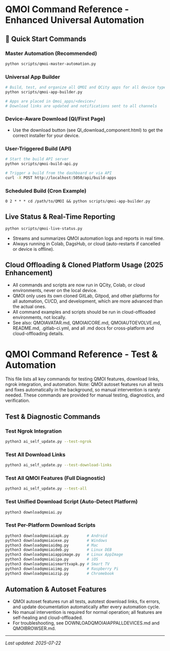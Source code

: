 # QMOI Command Reference - Enhanced Universal Automation

## 🚀 Quick Start Commands

### Master Automation (Recommended)
```bash
python scripts/qmoi-master-automation.py
```

### Universal App Builder
```bash
# Build, test, and organize all QMOI and QCity apps for all device types
python scripts/qmoi-app-builder.py

# Apps are placed in Qmoi_apps/<device>/
# Download links are updated and notifications sent to all channels
```

### Device-Aware Download (QI/First Page)
- Use the download button (see QI_download_component.html) to get the correct installer for your device.

### User-Triggered Build (API)
```bash
# Start the build API server
python scripts/qmoi-build-api.py

# Trigger a build from the dashboard or via API
curl -X POST http://localhost:5050/api/build-apps
```

### Scheduled Build (Cron Example)
```cron
0 2 * * * cd /path/to/QMOI && python scripts/qmoi-app-builder.py
``` 

## Live Status & Real-Time Reporting
```bash
python scripts/qmoi-live-status.py
```
- Streams and summarizes QMOI automation logs and reports in real time.
- Always running in Colab, DagsHub, or cloud (auto-restarts if cancelled or device is offline).

## Cloud Offloading & Cloned Platform Usage (2025 Enhancement)

- All commands and scripts are now run in QCity, Colab, or cloud environments, never on the local device.
- QMOI only uses its own cloned GitLab, Gitpod, and other platforms for all automation, CI/CD, and development, which are more advanced than the actual ones.
- All command examples and scripts should be run in cloud-offloaded environments, not locally.
- See also: QMOIAVATAR.md, QMOIAICORE.md, QMOIAUTOEVOLVE.md, README.md, .gitlab-ci.yml, and all .md docs for cross-platform and cloud-offloading details.

# QMOI Command Reference - Test & Automation

This file lists all key commands for testing QMOI features, download links, ngrok integration, and automation. Note: QMOI autoset features run all tests and fixes automatically in the background, so manual intervention is rarely needed. These commands are provided for manual testing, diagnostics, and verification.

## Test & Diagnostic Commands

### Test Ngrok Integration
```bash
python3 ai_self_update.py --test-ngrok
```

### Test All Download Links
```bash
python3 ai_self_update.py --test-download-links
```

### Test All QMOI Features (Full Diagnostic)
```bash
python3 ai_self_update.py --test-all
```

### Test Unified Download Script (Auto-Detect Platform)
```bash
python3 downloadqmoiai.py
```

### Test Per-Platform Download Scripts
```bash
python3 downloadqmoiaiapk.py        # Android
python3 downloadqmoiaiexe.py        # Windows
python3 downloadqmoiaidmg.py        # Mac
python3 downloadqmoiaideb.py        # Linux DEB
python3 downloadqmoiaiappimage.py   # Linux AppImage
python3 downloadqmoiaiipa.py        # iOS
python3 downloadqmoiaismarttvapk.py # Smart TV
python3 downloadqmoiaiimg.py        # Raspberry Pi
python3 downloadqmoiaizip.py        # Chromebook
```

## Automation & Autoset Features
- QMOI autoset features run all tests, autotest download links, fix errors, and update documentation automatically after every automation cycle.
- No manual intervention is required for normal operation; all features are self-healing and cloud-offloaded.
- For troubleshooting, see DOWNLOADQMOIAIAPPALLDEVICES.md and QMOIBROWSER.md.

---

*Last updated: 2025-07-22*